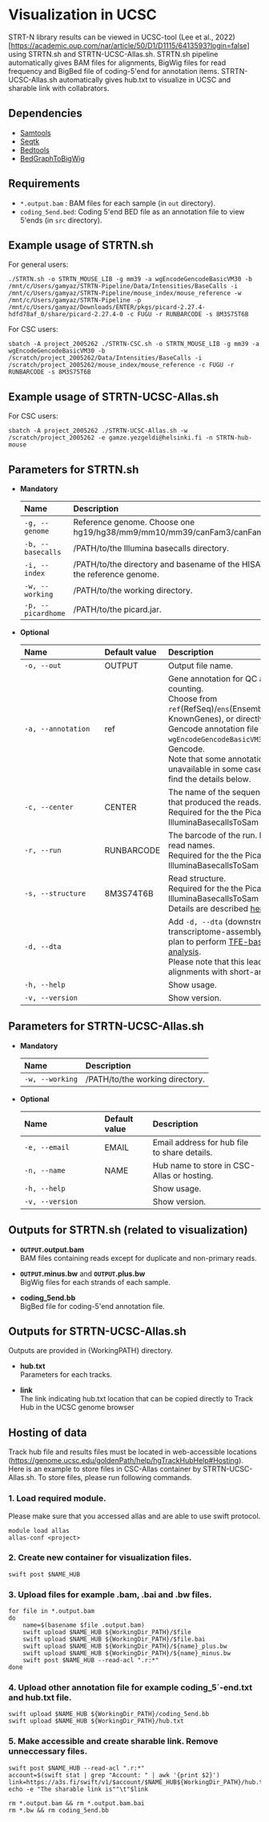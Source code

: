 # Visualization in UCSC

STRT-N library results can be viewed in UCSC-tool (Lee et al., 2022)[https://academic.oup.com/nar/article/50/D1/D1115/6413593?login=false] using STRTN.sh and STRTN-UCSC-Allas.sh. STRTN.sh pipeline automatically gives BAM files for alignments, BigWig files for read frequency and BigBed file of coding-5'end for annotation items. STRTN-UCSC-Allas.sh automatically gives hub.txt to visualize in UCSC and sharable link with collabrators.

## Dependencies
- [Samtools](https://www.htslib.org/)
- [Seqtk](https://github.com/lh3/seqtk)
- [Bedtools](https://bedtools.readthedocs.io/en/latest/)
- [BedGraphToBigWig](https://github.com/ucscGenomeBrowser/kent/releases/tag/v377_base)

## Requirements
- `*.output.bam` : BAM files for each sample (in `out` directory).
- `coding_5end.bed`: Coding 5'end BED file as an annotation file to view 5'ends (in `src` directory). 

## Example usage of STRTN.sh
For general users:
```
./STRTN.sh -o STRTN_MOUSE_LIB -g mm39 -a wgEncodeGencodeBasicVM30 -b /mnt/c/Users/gamyaz/STRTN-Pipeline/Data/Intensities/BaseCalls -i /mnt/c/Users/gamyaz/STRTN-Pipeline/mouse_index/mouse_reference -w /mnt/c/Users/gamyaz/STRTN-Pipeline -p /mnt/c/Users/gamyaz/Downloads/ENTER/pkgs/picard-2.27.4-hdfd78af_0/share/picard-2.27.4-0 -c FUGU -r RUNBARCODE -s 8M3S75T6B
```
For CSC users:
```
sbatch -A project_2005262 ./STRTN-CSC.sh -o STRTN_MOUSE_LIB -g mm39 -a wgEncodeGencodeBasicVM30 -b /scratch/project_2005262/Data/Intensities/BaseCalls -i /scratch/project_2005262/mouse_index/mouse_reference -c FUGU -r RUNBARCODE -s 8M3S75T6B
```

## Example usage of STRTN-UCSC-Allas.sh
For CSC users:
```
sbatch -A project_2005262 ./STRTN-UCSC-Allas.sh -w /scratch/project_2005262 -e gamze.yezgeldi@helsinki.fi -n STRTN-hub-mouse
```

## Parameters for STRTN.sh
- __Mandatory__

   | Name | Description |
   | :--- | :--- |
   | `-g, --genome` | Reference genome. Choose one hg19/hg38/mm9/mm10/mm39/canFam3/canFam6/bosTau9. |
   | `-b, --basecalls` | /PATH/to/the Illumina basecalls directory.|
   | `-i, --index` | /PATH/to/the directory and basename of the HISAT2 index for the reference genome. |
   | `-w, --working` | /PATH/to/the working directory. | 
   | `-p, --picardhome` | /PATH/to/the picard.jar. | 

- __Optional__

   | Name&nbsp;&nbsp;&nbsp;&nbsp;&nbsp;&nbsp;&nbsp;&nbsp;&nbsp;&nbsp;&nbsp;&nbsp;&nbsp;&nbsp;&nbsp;&nbsp;&nbsp;&nbsp;&nbsp;&nbsp;&nbsp;&nbsp;&nbsp;|Default value|Description|
   | :--- | :--- | :--- |
   | `-o, --out` | OUTPUT | Output file name.|
   | `-a, --annotation` | ref | Gene annotation for QC and counting. <br> Choose from `ref`(RefSeq)/`ens`(Ensembl)/`kg`(UCSC KnownGenes), or directly input the Gencode annotation file name (eg. `wgEncodeGencodeBasicVM30`) for Gencode. <br>Note that some annotations are unavailable in some cases. Please find the details below.
   | `-c, --center ` | CENTER | The name of the sequencing center that produced the reads.<br>Required for the the Picard IlluminaBasecallsToSam program.|
   | `-r, --run` | RUNBARCODE | The barcode of the run. Prefixed to read names.<br>Required for the the Picard IlluminaBasecallsToSam program.|
   | `-s, --structure` | 8M3S74T6B | Read structure.<br>Required for the the Picard IlluminaBasecallsToSam program.<br>Details are described [here](https://software.broadinstitute.org/gatk/documentation/tooldocs/4.0.4.0/picard_illumina_IlluminaBasecallsToSam.php#--READ_STRUCTURE).|
   | `-d, --dta` | | Add `-d, --dta` (downstream-transcriptome-assembly) if you plan to perform [TFE-based analysis](https://github.com/my0916/STRT2/blob/master/TFE-README.md).<br>Please note that this leads to fewer alignments with short-anchors.|
   | `-h, --help`| | Show usage.|
   | `-v, --version`| | Show version.|

## Parameters for STRTN-UCSC-Allas.sh
- __Mandatory__

   | Name | Description |
   | :--- | :--- |
   | `-w, --working` | /PATH/to/the working directory. | 
   
- __Optional__

   | Name&nbsp;&nbsp;&nbsp;&nbsp;&nbsp;&nbsp;&nbsp;&nbsp;&nbsp;&nbsp;&nbsp;&nbsp;&nbsp;&nbsp;&nbsp;&nbsp;&nbsp;&nbsp;&nbsp;&nbsp;&nbsp;&nbsp;&nbsp;|Default value|Description|
   | :--- | :--- | :--- |
   | `-e, --email` | EMAIL | Email address for hub file to share details.|
   | `-n, --name` | NAME | Hub name to store in CSC-Allas or hosting.|
   | `-h, --help`| | Show usage.|
   | `-v, --version`| | Show version.|

## Outputs for STRTN.sh (related to visualization)

- __`OUTPUT`.output.bam__ <br>
BAM files containing reads except for duplicate and non-primary reads.

- __`OUTPUT`.minus.bw__ and __`OUTPUT`.plus.bw__ <br>
BigWig files for each strands of each sample.

- __coding_5end.bb__ <br>
BigBed file for coding-5'end annotation file.

## Outputs for STRTN-UCSC-Allas.sh
Outputs are provided in {WorkingPATH} directory.

- __hub.txt__ <br>
Parameters for each tracks. 

- __link__ <br>
The link indicating hub.txt location that can be copied directly to Track Hub in the UCSC genome browser

## Hosting of data
Track hub file and results files must be located in web-accessible locations (https://genome.ucsc.edu/goldenPath/help/hgTrackHubHelp#Hosting). 
Here is an example to store files in CSC-Allas container by STRTN-UCSC-Allas.sh. To store files, please run following commands.

### 1. Load required module.
Please make sure that you accessed allas and are able to use swift protocol. 
```
module load allas
allas-conf <project>
```
### 2. Create new container for visualization files.
```
swift post $NAME_HUB
```
### 3. Upload files for example .bam, .bai and .bw files.
```
for file in *.output.bam
do
    name=$(basename $file .output.bam)
    swift upload $NAME_HUB ${WorkingDir_PATH}/$file
    swift upload $NAME_HUB ${WorkingDir_PATH}/$file.bai
    swift upload $NAME_HUB ${WorkingDir_PATH}/${name}_plus.bw
    swift upload $NAME_HUB ${WorkingDir_PATH}/${name}_minus.bw
    swift post $NAME_HUB --read-acl ".r:*"
done
```
### 4. Upload other annotation file for example coding_5´-end.txt and hub.txt file.
```
swift upload $NAME_HUB ${WorkingDir_PATH}/coding_5end.bb
swift upload $NAME_HUB ${WorkingDir_PATH}/hub.txt
```
### 5. Make accessible and create sharable link. Remove unneccessary files.
```
swift post $NAME_HUB --read-acl ".r:*"
account=$(swift stat | grep "Account: " | awk '{print $2}')
link=https://a3s.fi/swift/v1/$account/$NAME_HUB${WorkingDir_PATH}/hub.txt
echo -e "The sharable link is""\t"$link

rm *.output.bam && rm *.output.bam.bai 
rm *.bw && rm coding_5end.bb
```
